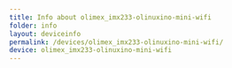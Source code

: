 ```yaml
---
title: Info about olimex_imx233-olinuxino-mini-wifi
folder: info
layout: deviceinfo
permalink: /devices/olimex_imx233-olinuxino-mini-wifi/
device: olimex_imx233-olinuxino-mini-wifi
---
```

